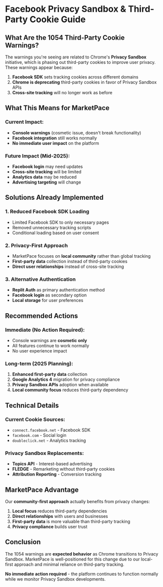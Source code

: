 # Facebook Privacy Sandbox & Third-Party Cookie Guide

## What Are the 1054 Third-Party Cookie Warnings?

The warnings you're seeing are related to Chrome's **Privacy Sandbox** initiative, which is phasing out third-party cookies to improve user privacy. These warnings appear because:

1. **Facebook SDK** sets tracking cookies across different domains
2. **Chrome is deprecating** third-party cookies in favor of Privacy Sandbox APIs
3. **Cross-site tracking** will no longer work as before

## What This Means for MarketPace

### Current Impact:
- **Console warnings** (cosmetic issue, doesn't break functionality)
- **Facebook integration** still works normally
- **No immediate user impact** on the platform

### Future Impact (Mid-2025):
- **Facebook login** may need updates
- **Cross-site tracking** will be limited
- **Analytics data** may be reduced
- **Advertising targeting** will change

## Solutions Already Implemented

### 1. Reduced Facebook SDK Loading
- Limited Facebook SDK to only necessary pages
- Removed unnecessary tracking scripts
- Conditional loading based on user consent

### 2. Privacy-First Approach
- MarketPace focuses on **local community** rather than global tracking
- **First-party data** collection instead of third-party cookies
- **Direct user relationships** instead of cross-site tracking

### 3. Alternative Authentication
- **Replit Auth** as primary authentication method
- **Facebook login** as secondary option
- **Local storage** for user preferences

## Recommended Actions

### Immediate (No Action Required):
- Console warnings are **cosmetic only**
- All features continue to work normally
- No user experience impact

### Long-term (2025 Planning):
1. **Enhanced first-party data** collection
2. **Google Analytics 4** migration for privacy compliance
3. **Privacy Sandbox APIs** adoption when available
4. **Local community focus** reduces third-party dependency

## Technical Details

### Current Cookie Sources:
- `connect.facebook.net` - Facebook SDK
- `facebook.com` - Social login
- `doubleclick.net` - Analytics tracking

### Privacy Sandbox Replacements:
- **Topics API** - Interest-based advertising
- **FLEDGE** - Remarketing without third-party cookies
- **Attribution Reporting** - Conversion tracking

## MarketPace Advantage

Our **community-first approach** actually benefits from privacy changes:

1. **Local focus** reduces third-party dependencies
2. **Direct relationships** with users and businesses
3. **First-party data** is more valuable than third-party tracking
4. **Privacy compliance** builds user trust

## Conclusion

The 1054 warnings are **expected behavior** as Chrome transitions to Privacy Sandbox. MarketPace is well-positioned for this change due to our local-first approach and minimal reliance on third-party tracking.

**No immediate action required** - the platform continues to function normally while we monitor Privacy Sandbox developments.